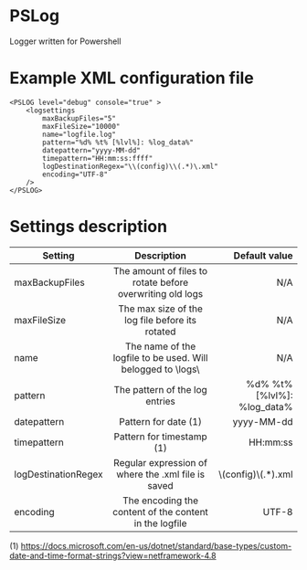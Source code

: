 # PSLog
Logger written for Powershell

# Example XML configuration file
```
<PSLOG level="debug" console="true" >
    <logsettings    
        maxBackupFiles="5" 
        maxFileSize="10000" 
        name="logfile.log" 
        pattern="%d% %t% [%lvl%]: %log_data%" 
        datepattern="yyyy-MM-dd" 
        timepattern="HH:mm:ss:ffff" 
        logDestinationRegex="\\(config)\\(.*)\.xml"
        encoding="UTF-8"
    />
</PSLOG>
```

# Settings description

| Setting        | Description           | Default value  |
| ------------- |:-------------:| -----:|
| maxBackupFiles      | The amount of files to rotate before overwriting old logs | N/A |
| maxFileSize      | The max size of the log file before its rotated      | N/A   |
| name | The name of the logfile to be used. Will belogged to \logs\     |  N/A   | 
| pattern | The pattern of the log entries      |  %d% %t% [%lvl%]: %log_data%   |
| datepattern | Pattern for date (1)      |  yyyy-MM-dd   |
| timepattern | Pattern for timestamp (1)     | HH:mm:ss    |
| logDestinationRegex | Regular expression of where the .xml file is saved      |  \\(config)\\(.*)\.xml   |
| encoding | The encoding the content of the content in the logfile    | UTF-8

(1) https://docs.microsoft.com/en-us/dotnet/standard/base-types/custom-date-and-time-format-strings?view=netframework-4.8